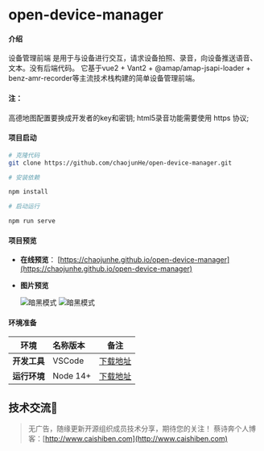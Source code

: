 # open-device-manager

#### 介绍
设备管理前端 是用于与设备进行交互，请求设备拍照、录音，向设备推送语音、文本。没有后端代码。
它基于vue2 + Vant2 + @amap/amap-jsapi-loader + benz-amr-recorder等主流技术栈构建的简单设备管理前端。

#### 注：
高德地图配置要换成开发者的key和密钥;
html5录音功能需要使用 https 协议;

#### 项目启动

```bash
# 克隆代码
git clone https://github.com/chaojunHe/open-device-manager.git

# 安装依赖

npm install

# 启动运行

npm run serve
```

#### 项目预览

- **在线预览**： [https://chaojunhe.github.io/open-device-manager](https://chaojunhe.github.io/open-device-manager)

- **图片预览**

	![暗黑模式](https://chaojunhe.github.io/open-device-manager/images/demo/exam1.png)
	![暗黑模式](https://chaojunhe.github.io/open-device-manager/images/demo/exam2.png)

#### 环境准备

|     环境     | 名称版本    | 备注            |
| ----------- | :-------- | --------------|
| **开发工具**         | VSCode       | [下载地址](https://code.visualstudio.com/Download)   |
| **运行环境**         | Node 14+     | [下载地址](http://nodejs.cn/download)   |

## 技术交流🎉 

> 无广告，随缘更新开源组织成员技术分享，期待您的关注！
> 蔡诗奔个人博客：[http://www.caishiben.com](http://www.caishiben.com)

